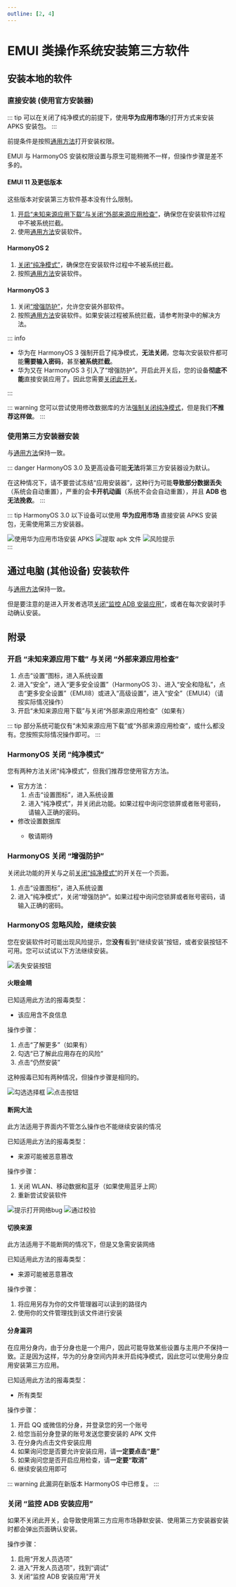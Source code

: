 ```yaml
---
outline: [2, 4]
---
```


# EMUI 类操作系统安装第三方软件

## 安装本地的软件

### 直接安装 (使用官方安装器)

::: tip
可以在关闭了纯净模式的前提下，使用**华为应用市场**的打开方式来安装 APKS 安装包。
:::

前提条件是按照[通用方法](./index.md#使用第三方安装器安装)打开安装权限。

EMUI 与 HarmonyOS 安装权限设置与原生可能稍微不一样，但操作步骤是差不多的。

#### EMUI 11 及更低版本

这些版本对安装第三方软件基本没有什么限制。

1. [开启“未知来源应用下载”与关闭“外部来源应用检查”](#开启-未知来源应用下载-与关闭-外部来源应用检查)，确保您在安装软件过程中不被系统拦截。
2. 使用[通用方法][InstallNormal]安装软件。

#### HarmonyOS 2

1. [关闭“纯净模式”](#harmonyos-关闭-纯净模式)，确保您在安装软件过程中不被系统拦截。
2. 按照[通用方法][InstallNormal]安装软件。

#### HarmonyOS 3

1. 关闭[“增强防护”](#harmonyos-关闭-增强防护)，允许您安装外部软件。
2. 按照[通用方法][InstallNormal]安装软件。如果安装过程被系统拦截，请参考附录中的解决方法。

::: info

- 华为在 HarmonyOS 3 强制开启了纯净模式，**无法关闭**，您每次安装软件都可能**需要输入密码**，甚至**被系统拦截**。
- 华为又在 HarmonyOS 3 引入了“增强防护”。开启此开关后，您的设备**彻底不能**直接安装应用了。因此您需要[关闭此开关](#harmonyos-关闭-增强防护)。

:::

::: warning
您可以尝试使用修改数据库的方法[强制关闭纯净模式](#harmonyos-关闭-纯净模式)，但是我们**不推荐这样做**。
:::

### 使用第三方安装器安装

与[通用方法](./index.md#使用第三方安装器安装)保持一致。

::: danger
HarmonyOS 3.0 及更高设备可能**无法**将第三方安装器设为默认。

在这种情况下，请不要尝试冻结“应用安装器”，这种行为可能**导致部分数据丢失**（系统会自动重置），严重的会**卡开机动画**（系统不会会自动重置），并且 **ADB 也无法挽救**。
:::

::: tip
HarmonyOS 3.0 以下设备可以使用 **华为应用市场** 直接安装 APKS 安装包，无需使用第三方安装器。

<div class="screenshotList">
<img src="./images/hmos/appgallery/install_apks.webp" alt="使用华为应用市场安装 APKS" title="使用华为应用市场安装 APKS"/>
<img src="./images/hmos/appgallery/install_apks_2.webp" alt="提取 apk 文件" title="提取 apk 文件"/>
<img src="./images/hmos/appgallery/install_apks_3.webp" alt="风险提示" title="风险提示"/>
</div>
:::

## 通过电脑 (其他设备) 安装软件

与[通用方法][InstallFromOthers]保持一致。

但是要注意的是进入开发者选项[关闭“监控 ADB 安装应用”](#关闭-监控-adb-安装应用)，或者在每次安装时手动确认安装。

## 附录

### 开启 “未知来源应用下载” 与关闭 “外部来源应用检查”

1. 点击“设置”图标，进入系统设置
2. 进入“安全”，进入“更多安全设置”（HarmonyOS 3）、进入“安全和隐私”，点击“更多安全设置”（EMUI8）或进入“高级设置”，进入“安全”（EMUI4）（请按实际情况操作）
3. 开启“未知来源应用下载”与关闭“外部来源应用检查”（如果有）

::: tip
部分系统可能仅有“未知来源应用下载”或“外部来源应用检查”，或什么都没有。您按照实际情况操作即可。
:::

### HarmonyOS 关闭 “纯净模式”

您有两种方法关闭“纯净模式”，但我们推荐您使用官方方法。

- 官方方法：
   1. 点击“设置图标”，进入系统设置
   2. 进入“纯净模式”，并关闭此功能。如果过程中询问您锁屏或者账号密码，请输入正确的密码。
- 修改设置数据库 <Badge type="danger" text="本操作风险太大，作者没有经过测试，请谨慎使用" />
  - 敬请期待

### HarmonyOS 关闭 “增强防护”

关闭此功能的开关与之前[关闭“纯净模式”](#harmonyos-关闭-纯净模式)的开关在一个页面。

1. 点击“设置图标”，进入系统设置
2. 进入“纯净模式”，关闭“增强防护”。如果过程中询问您锁屏或者账号密码，请输入正确的密码。

### HarmonyOS 忽略风险，继续安装

您在安装软件时可能出现风险提示，您**没有**看到“继续安装”按钮，或者安装按钮不可用。您可以试试以下方法继续安装。

![丢失安装按钮](./images/hmos/lost_install_button.webp)

#### 火眼金睛

已知适用此方法的报毒类型：

- 该应用含不良信息

操作步骤：

1. 点击“了解更多”（如果有）
2. 勾选“已了解此应用存在的风险”
3. 点击“仍然安装”

这种报毒已知有两种情况，但操作步骤是相同的。

<div class="screenshotList">
<img src="./images/hmos/hoteye/understand_checkbox.webp" alt="勾选选择框" title="勾选选择框"/>
<img src="./images/hmos/hoteye/understand_btn.webp" alt="点击按钮" title="点击按钮"/>
</div>

#### 断网大法

此方法适用于界面内不管怎么操作也不能继续安装的情况

已知适用此方法的报毒类型：

- 来源可能被恶意篡改

操作步骤：

1. 关闭 WLAN、移动数据和蓝牙（如果使用蓝牙上网）
2. 重新尝试安装软件

<div class="screenshotList">
<img src="./images/hmos/offline/bug.webp" alt="提示打开网络bug" title="提示打开网络bug"/>
<img src="./images/hmos/offline/end.webp" alt="通过校验" title="通过校验"/>
</div>

#### 切换来源

此方法适用于不能断网的情况下，但是又急需安装网络

已知适用此方法的报毒类型：

- 来源可能被恶意篡改

操作步骤：

1. 将应用另存为你的文件管理器可以读到的路径内
2. 使用你的文件管理找到该文件进行安装

#### 分身漏洞

在应用分身内，由于分身也是一个用户，因此可能导致某些设置与主用户不保持一致。正是因为这样，华为的分身空间内并未开启纯净模式，因此您可以使用分身应用安装第三方应用。

已知适用此方法的报毒类型：

- 所有类型

操作步骤：

1. 开启 QQ 或微信的分身，并登录您的另一个账号
2. 给您当前分身登录的账号发送您要安装的 APK 文件
3. 在分身内点击文件安装应用
4. 如果询问您是否要允许安装应用，请**一定要点击“是”**
5. 如果询问您是否开启应用检查，请**一定要“取消”**
6. 继续安装应用即可

::: warning
此漏洞在新版本 HarmonyOS 中已修复。
:::

### 关闭 “监控 ADB 安装应用”

如果不关闭此开关，会导致使用第三方应用市场静默安装、使用第三方安装器安装时都会弹出页面确认安装。

操作步骤：

1. 启用“开发人员选项”
2. 进入“开发人员选项”，找到“调试”
3. 关闭“监控 ADB 安装应用”开关

[InstallNormal]: ./index.md#安装本地软件
[InstallFromOthers]: ./index.md#通过电脑-其他设备-安装软件
